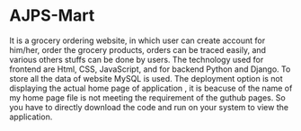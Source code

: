 # AJPS-Mart
It is a grocery ordering website, in which user can create account for him/her, order the grocery products, orders can be traced easily, and various others stuffs can be done by users. The technology used for frontend are Html, CSS, JavaScript, and for backend Python and Django. To store all the data of website MySQL is used. 
The deployment option is not displaying the actual home page of application , it is beacuse of the name of my home page file is not meeting the requirement of the guthub pages. So you have to directly download the code and run on your system to view the application.
